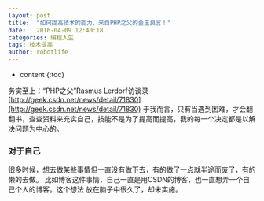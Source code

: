```yaml
---
layout: post
title:  "如何提高技术的能力，来自PHP之父的金玉良言！"
date:   2016-04-09 12:40:18
categories: 编程人生
tags: 技术提高
author: robotlife
---
```


* content
{:toc}

务实至上：“PHP之父”Rasmus Lerdorf访谈录 [http://geek.csdn.net/news/detail/71830](http://geek.csdn.net/news/detail/71830) 
于我而言，只有当遇到困难，才会翻翻书，查查资料来充实自己，技能不是为了提高而提高，我的每一个决定都是以解决问题为中心的。


### 对于自己
很多时候，想去做某些事情但一直没有做下去，有的做了一点就半途而废了，有的懒的去做。
比如博客这件事情，自己一直是用CSDN的博客，也一直想弄一个自己个人的博客。这个想法
放在脑子中很久了，却未实施。
